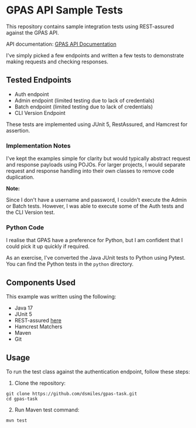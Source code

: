 # GPAS API Sample Tests

This repository contains sample integration tests using REST-assured against the GPAS API.

API documentation: [GPAS API Documentation](https://dev.portal.gpas.world/redoc)

I've simply picked a few endpoints and written a few tests to demonstrate making requests and checking responses.

## Tested Endpoints

- Auth endpoint
- Admin endpoint (limited testing due to lack of credentials)
- Batch endpoint (limited testing due to lack of credentials)
- CLI Version Endpoint

These tests are implemented using JUnit 5, RestAssured, and Hamcrest for assertion.

### Implementation Notes

I've kept the examples simple for clarity but would typically abstract request and response payloads using POJOs. For larger projects, I would separate request and response handling into their own classes to remove code duplication.

**Note:**

Since I don't have a username and password, I couldn't execute the Admin or Batch tests. However, I was able to execute some of the Auth tests and the CLI Version test.

### Python Code

I realise that GPAS have a preference for Python, but I am confident that I could pick it up quickly if required.

As an exercise, I've converted the Java JUnit tests to Python using Pytest. You can find the Python tests in the `python` directory.


## Components Used

This example was written using the following:

- Java 17
- JUnit 5
- REST-assured [here](https://rest-assured.io)
- Hamcrest Matchers
- Maven
- Git

## Usage

To run the test class against the authentication endpoint, follow these steps:

1. Clone the repository:
```
git clone https://github.com/dsmiles/gpas-task.git
cd gpas-task
```

2. Run Maven test command:
```
mvn test
```
